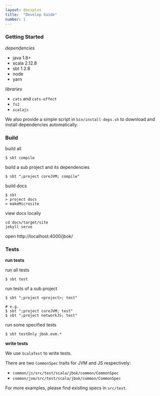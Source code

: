 ```yaml
---
layout: docsplus
title:  "Develop Guide"
number: 1
---
```


### Getting Started

*dependencies*

- java 1.8+
- scala 2.12.8
- sbt 1.2.8
- node
- yarn

*libraries*
- `cats` and `cats-effect`
- `fs2`
- `scalajs`

We also provide a simple script in `bin/install-deps.sh` to download and install
dependencies automatically.

### Build

build all
```
$ sbt compile
```

build a sub project and its dependencies
```
$ sbt ";project coreJVM; compile"
```

build docs
```
$ sbt
> project docs
> makeMicrosite
```

view docs locally
```
cd docs/target/site
jekyll serve
```
open http://localhost:4000/jbok/

### Tests

**run tests**

run all tests
```
$ sbt test
```

run tests of a sub project
```
$ sbt ";project <project>; test"

# e.g.
$ sbt ";project coreJVM; test"
$ sbt ";project networkJS; test"
```

run some specified tests
```
$ sbt testOnly jbok.evm.*
```

**write tests**

We use `ScalaTest` to write tests.

There are two `CommonSpec` traits for JVM and JS respectively:
- `common/js/src/test/scala/jbok/common/CommonSpec`
- `common/jvm/src/test/scala/jbok/common/CommonSpec`

For more examples, please find existing specs in `src/test`.
